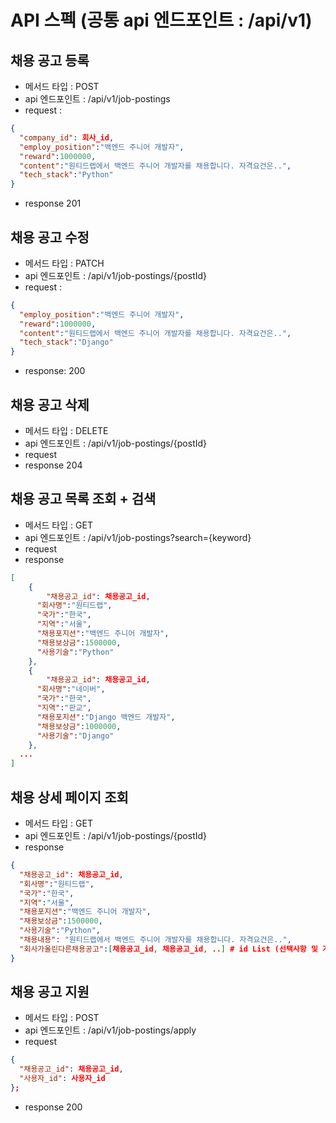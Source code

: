 # API 스펙 (공통 api 엔드포인트 : /api/v1)
## 채용 공고 등록
* 메서드 타입 : POST
* api 엔드포인트 : /api/v1/job-postings
* request : 
```json
{
  "company_id": 회사_id,
  "employ_position":"백엔드 주니어 개발자",
  "reward":1000000,
  "content":"원티드랩에서 백엔드 주니어 개발자를 채용합니다. 자격요건은..",
  "tech_stack":"Python"
}
```

* response 201

## 채용 공고 수정
* 메서드 타입 : PATCH
* api 엔드포인트 : /api/v1/job-postings/{postId}
* request :
```json
{
  "employ_position":"백엔드 주니어 개발자",
  "reward":1000000,
  "content":"원티드랩에서 백엔드 주니어 개발자를 채용합니다. 자격요건은..",
  "tech_stack":"Django"
}
```
* response: 200

## 채용 공고 삭제
* 메서드 타입 : DELETE
* api 엔드포인트 : /api/v1/job-postings/{postId}
* request
* response 204

## 채용 공고 목록 조회 + 검색
* 메서드 타입 : GET
* api 엔드포인트 : /api/v1/job-postings?search={keyword}
* request
* response
```json
[
	{
		"채용공고_id": 채용공고_id,
	  "회사명":"원티드랩",
	  "국가":"한국",
	  "지역":"서울",
	  "채용포지션":"백엔드 주니어 개발자",
	  "채용보상금":1500000,
	  "사용기술":"Python"
	},
	{
		"채용공고_id": 채용공고_id,
	  "회사명":"네이버",
	  "국가":"한국",
	  "지역":"판교",
	  "채용포지션":"Django 백엔드 개발자",
	  "채용보상금":1000000,
	  "사용기술":"Django"
	},
  ...
]
```

## 채용 상세 페이지 조회
* 메서드 타입 : GET
* api 엔드포인트 : /api/v1/job-postings/{postId}
* response
```json
{
  "채용공고_id": 채용공고_id,
  "회사명":"원티드랩",
  "국가":"한국",
  "지역":"서울",
  "채용포지션":"백엔드 주니어 개발자",
  "채용보상금":1500000,
  "사용기술":"Python",
  "채용내용": "원티드랩에서 백엔드 주니어 개발자를 채용합니다. 자격요건은..",
  "회사가올린다른채용공고":[채용공고_id, 채용공고_id, ..] # id List (선택사항 및 가산점요소).
}
```

## 채용 공고 지원
* 메서드 타입 : POST
* api 엔드포인트 : /api/v1/job-postings/apply
* request
```json
{
  "채용공고_id": 채용공고_id,
  "사용자_id": 사용자_id
};
```
* response 200